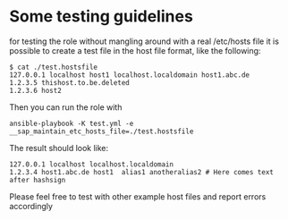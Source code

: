 # Some testing guidelines

for testing the role without mangling around with a real /etc/hosts file it is possible
to create a test file in the host file format, like the following:

```[bash]
$ cat ./test.hostsfile
127.0.0.1 localhost host1 localhost.localdomain host1.abc.de
1.2.3.5 thishost.to.be.deleted
1.2.3.6 host2
```

Then you can run the role with

```[bash]
ansible-playbook -K test.yml -e __sap_maintain_etc_hosts_file=./test.hostsfile
```

The result should look like:

```[bash]
127.0.0.1 localhost localhost.localdomain
1.2.3.4 host1.abc.de host1  alias1 anotheralias2 # Here comes text after hashsign
```

Please feel free to test with other example host files and report errors accordingly
